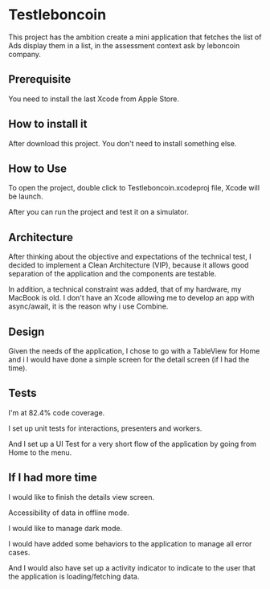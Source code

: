 # Testleboncoin

This project has the ambition create a mini application that fetches the list of Ads display them in a list, in the assessment context ask by leboncoin company.


## Prerequisite

You need to install the last Xcode from Apple Store.


## How to install it

After download this project. You don't need to install something else.


## How to Use

To open the project, double click to Testleboncoin.xcodeproj file, Xcode will be launch. 

After you can run the project and test it on a simulator.


## Architecture

After thinking about the objective and expectations of the technical test, I decided to implement a Clean Architecture (VIP), because it allows good separation of the application and the components are testable.

In addition, a technical constraint was added, that of my hardware, my MacBook is old. I don't have an Xcode allowing me to develop an app with async/await, it is the reason why i use Combine.


## Design

Given the needs of the application, I chose to go with a TableView for Home and i I would have done a simple screen for the detail screen (if I had the time).


## Tests

I'm at 82.4% code coverage.

I set up unit tests for interactions, presenters and workers.

And I set up a UI Test for a very short flow of the application by going from Home to the menu.


## If I had more time

I would like to finish the details view screen.

Accessibility of data in offline mode.

I would like to manage dark mode.

I would have added some behaviors to the application to manage all error cases.

And I would also have set up a activity indicator to indicate to the user that the application is loading/fetching data.
